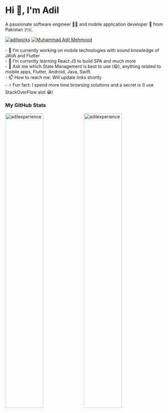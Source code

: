<h1>Hi 👋, I'm Adil</h1>
<p>A passionate software engineer 👨‍💻 and mobile application developer 📱 from Pakistan 🇵🇰.</p>

<div align="left" inline>
<span align="left"> <a href="http://linkedin.com/in/muhammad-adil-mehmood/" target="_blank"><img src="https://img.shields.io/badge/LinkedIn-0077B5?style=for-the-badge&logo=linkedin&logoColor=white" alt="adilworks" /></a> </span>
<span align="left"> <a href="https://www.instagram.com/_adilhere/" target="_blank"><img src="https://img.shields.io/badge/Instagram-E4405F?style=for-the-badge&logo=instagram&logoColor=white" alt="Muhammad Adil Mehmood" /></a> </span>
</div>
<br />
- 🔭 I’m currently working on mobile technologies with sound knowledge of JAVA and Flutter<br />
- 🌱 I’m currently learning React JS to build SPA and much more<br />
- 💬 Ask me which State Management is best to use (😄), anything related to mobile apps, Flutter, Android, Java, Swift.<br />
- 📫 How to reach me: Will update links shortly<br />
- ⚡ Fun fact: I spend more time browsing solutions and a secret is (I use StackOverFlow alot 😁)<br />

### My GitHub Stats
<div>
<img align="center" width="49%" src="https://github-readme-streak-stats.herokuapp.com/?user=adilexperience&" alt="adilexperience" />
<img align="center" width="49%"  src="https://github-readme-stats.vercel.app/api?username=adilexperience&show_icons=true&locale=en" alt="adilexperience" />
</div>
